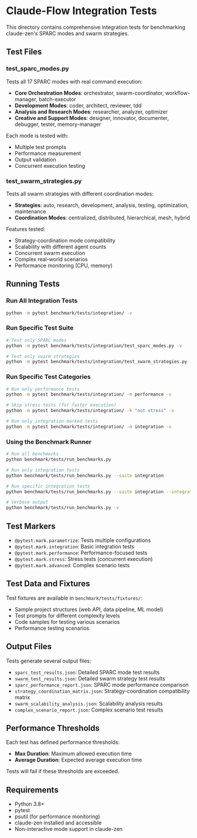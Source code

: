 # Claude-Flow Integration Tests

This directory contains comprehensive integration tests for benchmarking claude-zen's SPARC modes and swarm strategies.

## Test Files

### test_sparc_modes.py
Tests all 17 SPARC modes with real command execution:
- **Core Orchestration Modes**: orchestrator, swarm-coordinator, workflow-manager, batch-executor
- **Development Modes**: coder, architect, reviewer, tdd
- **Analysis and Research Modes**: researcher, analyzer, optimizer
- **Creative and Support Modes**: designer, innovator, documenter, debugger, tester, memory-manager

Each mode is tested with:
- Multiple test prompts
- Performance measurement
- Output validation
- Concurrent execution testing

### test_swarm_strategies.py
Tests all swarm strategies with different coordination modes:
- **Strategies**: auto, research, development, analysis, testing, optimization, maintenance
- **Coordination Modes**: centralized, distributed, hierarchical, mesh, hybrid

Features tested:
- Strategy-coordination mode compatibility
- Scalability with different agent counts
- Concurrent swarm execution
- Complex real-world scenarios
- Performance monitoring (CPU, memory)

## Running Tests

### Run All Integration Tests
```bash
python -m pytest benchmark/tests/integration/ -v
```

### Run Specific Test Suite
```bash
# Test only SPARC modes
python -m pytest benchmark/tests/integration/test_sparc_modes.py -v

# Test only swarm strategies
python -m pytest benchmark/tests/integration/test_swarm_strategies.py -v
```

### Run Specific Test Categories
```bash
# Run only performance tests
python -m pytest benchmark/tests/integration/ -m performance -v

# Skip stress tests (for faster execution)
python -m pytest benchmark/tests/integration/ -k "not stress" -v

# Run only integration-marked tests
python -m pytest benchmark/tests/integration/ -m integration -v
```

### Using the Benchmark Runner
```bash
# Run all benchmarks
python benchmark/tests/run_benchmarks.py

# Run only integration tests
python benchmark/tests/run_benchmarks.py --suite integration

# Run specific integration tests
python benchmark/tests/run_benchmarks.py --suite integration --integration-type sparc

# Verbose output
python benchmark/tests/run_benchmarks.py -v
```

## Test Markers

- `@pytest.mark.parametrize`: Tests multiple configurations
- `@pytest.mark.integration`: Basic integration tests
- `@pytest.mark.performance`: Performance-focused tests
- `@pytest.mark.stress`: Stress tests (concurrent execution)
- `@pytest.mark.advanced`: Complex scenario tests

## Test Data and Fixtures

Test fixtures are available in `benchmark/tests/fixtures/`:
- Sample project structures (web API, data pipeline, ML model)
- Test prompts for different complexity levels
- Code samples for testing various scenarios
- Performance testing scenarios

## Output Files

Tests generate several output files:
- `sparc_test_results.json`: Detailed SPARC mode test results
- `swarm_test_results.json`: Detailed swarm strategy test results
- `sparc_performance_report.json`: SPARC mode performance comparison
- `strategy_coordination_matrix.json`: Strategy-coordination compatibility matrix
- `swarm_scalability_analysis.json`: Scalability analysis results
- `complex_scenario_report.json`: Complex scenario test results

## Performance Thresholds

Each test has defined performance thresholds:
- **Max Duration**: Maximum allowed execution time
- **Average Duration**: Expected average execution time

Tests will fail if these thresholds are exceeded.

## Requirements

- Python 3.8+
- pytest
- psutil (for performance monitoring)
- claude-zen installed and accessible
- Non-interactive mode support in claude-zen